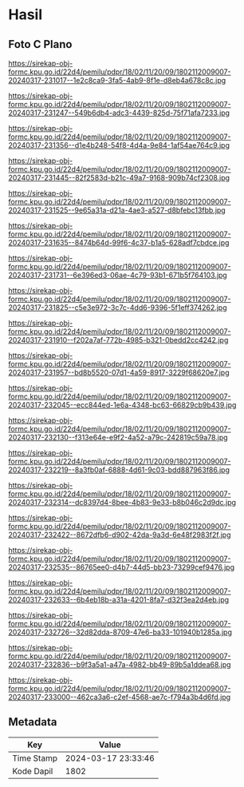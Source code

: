 # Hasil

## Foto C Plano

https://sirekap-obj-formc.kpu.go.id/22d4/pemilu/pdpr/18/02/11/20/09/1802112009007-20240317-231017--1e2c8ca9-3fa5-4ab9-8f1e-d8eb4a678c8c.jpg

https://sirekap-obj-formc.kpu.go.id/22d4/pemilu/pdpr/18/02/11/20/09/1802112009007-20240317-231247--549b6db4-adc3-4439-825d-75f71afa7233.jpg

https://sirekap-obj-formc.kpu.go.id/22d4/pemilu/pdpr/18/02/11/20/09/1802112009007-20240317-231356--d1e4b248-54f8-4d4a-9e84-1af54ae764c9.jpg

https://sirekap-obj-formc.kpu.go.id/22d4/pemilu/pdpr/18/02/11/20/09/1802112009007-20240317-231445--82f2583d-b21c-49a7-9168-909b74cf2308.jpg

https://sirekap-obj-formc.kpu.go.id/22d4/pemilu/pdpr/18/02/11/20/09/1802112009007-20240317-231525--9e65a31a-d21a-4ae3-a527-d8bfebc13fbb.jpg

https://sirekap-obj-formc.kpu.go.id/22d4/pemilu/pdpr/18/02/11/20/09/1802112009007-20240317-231635--8474b64d-99f6-4c37-b1a5-628adf7cbdce.jpg

https://sirekap-obj-formc.kpu.go.id/22d4/pemilu/pdpr/18/02/11/20/09/1802112009007-20240317-231731--6e396ed3-06ae-4c79-93b1-671b5f764103.jpg

https://sirekap-obj-formc.kpu.go.id/22d4/pemilu/pdpr/18/02/11/20/09/1802112009007-20240317-231825--c5e3e972-3c7c-4dd6-9396-5f1eff374262.jpg

https://sirekap-obj-formc.kpu.go.id/22d4/pemilu/pdpr/18/02/11/20/09/1802112009007-20240317-231910--f202a7af-772b-4985-b321-0bedd2cc4242.jpg

https://sirekap-obj-formc.kpu.go.id/22d4/pemilu/pdpr/18/02/11/20/09/1802112009007-20240317-231957--bd8b5520-07d1-4a59-8917-3229f68620e7.jpg

https://sirekap-obj-formc.kpu.go.id/22d4/pemilu/pdpr/18/02/11/20/09/1802112009007-20240317-232045--ecc844ed-1e6a-4348-bc63-66829cb9b439.jpg

https://sirekap-obj-formc.kpu.go.id/22d4/pemilu/pdpr/18/02/11/20/09/1802112009007-20240317-232130--f313e64e-e9f2-4a52-a79c-242819c59a78.jpg

https://sirekap-obj-formc.kpu.go.id/22d4/pemilu/pdpr/18/02/11/20/09/1802112009007-20240317-232219--8a3fb0af-6888-4d61-9c03-bdd887963f86.jpg

https://sirekap-obj-formc.kpu.go.id/22d4/pemilu/pdpr/18/02/11/20/09/1802112009007-20240317-232314--dc8397d4-8bee-4b83-9e33-b8b046c2d9dc.jpg

https://sirekap-obj-formc.kpu.go.id/22d4/pemilu/pdpr/18/02/11/20/09/1802112009007-20240317-232422--8672dfb6-d902-42da-9a3d-6e48f2983f2f.jpg

https://sirekap-obj-formc.kpu.go.id/22d4/pemilu/pdpr/18/02/11/20/09/1802112009007-20240317-232535--86765ee0-d4b7-44d5-bb23-73299cef9476.jpg

https://sirekap-obj-formc.kpu.go.id/22d4/pemilu/pdpr/18/02/11/20/09/1802112009007-20240317-232633--6b4eb18b-a31a-4201-8fa7-d32f3ea2d4eb.jpg

https://sirekap-obj-formc.kpu.go.id/22d4/pemilu/pdpr/18/02/11/20/09/1802112009007-20240317-232726--32d82dda-8709-47e6-ba33-101940b1285a.jpg

https://sirekap-obj-formc.kpu.go.id/22d4/pemilu/pdpr/18/02/11/20/09/1802112009007-20240317-232836--b9f3a5a1-a47a-4982-bb49-89b5a1ddea68.jpg

https://sirekap-obj-formc.kpu.go.id/22d4/pemilu/pdpr/18/02/11/20/09/1802112009007-20240317-233000--462ca3a6-c2ef-4568-ae7c-f794a3b4d6fd.jpg


## Metadata

| Key        | Value               |
| ---------- | ------------------- |
| Time Stamp | 2024-03-17 23:33:46 |
| Kode Dapil | 1802                |



